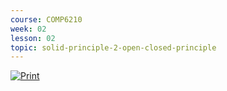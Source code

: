 ```yaml
---
course: COMP6210
week: 02
lesson: 02
topic: solid-principle-2-open-closed-principle
---
```


[![Print](https://img.shields.io/badge/DOWNLOAD_PDF-CLICK_HERE-blue.svg)](https://github.com/ToiOhomaiBCS/COMP6215-Course-Material/raw/master/week02/session02/readme.pdf)